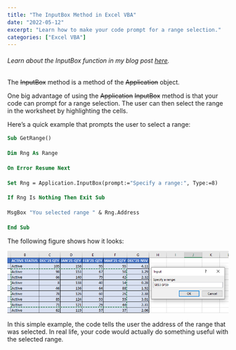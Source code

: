 ```yaml
---
title: "The InputBox Method in Excel VBA"
date: "2022-05-12"
excerpt: "Learn how to make your code prompt for a range selection."
categories: ["Excel VBA"]
---
```


###### Learn about the InputBox function in my blog post [here](https://hemanta.io/the-inputbox-function-in-excel-vba/).

The ~~InputBox~~ method is a method of the ~~Application~~ object.

One big advantage of using the ~~Application~~ ~~InputBox~~ method is that your code can prompt for a range selection. The user can then select the range in the worksheet by highlighting the cells.

Here’s a quick example that prompts the user to select a range:

```vb {numberLines}
Sub GetRange()

Dim Rng As Range

On Error Resume Next

Set Rng = Application.InputBox(prompt:="Specify a range:", Type:=8)

If Rng Is Nothing Then Exit Sub

MsgBox "You selected range " & Rng.Address

End Sub
```

The following figure shows how it looks:

![Input Box Method](../images/inputBox/range.png)

In this simple example, the code tells the user the address of the range that was selected. In real life, your code would actually do something useful with the selected range.
